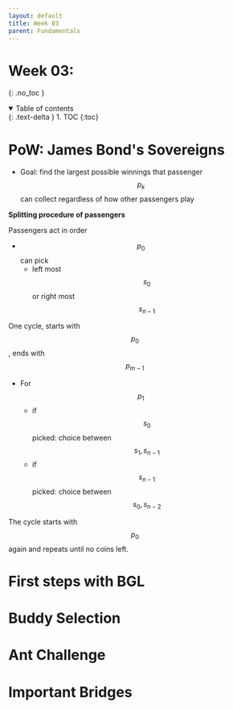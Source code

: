 ```yaml
---
layout: default
title: Week 03
parent: Fundamentals
---
```


Week 03: 
===
{: .no_toc }

<details open markdown="block">
  <summary>
    Table of contents
  </summary>
  {: .text-delta }
1. TOC
{:toc}
</details>





# PoW: James Bond's Sovereigns

- Goal: find the largest possible winnings that passenger $$p_{k}$$ can collect regardless of how other passengers play

**Splitting procedure of passengers**

Passengers act in order
- $$p_{0}$$ can pick
  - left most $$s_{0}$$ or right most $$s_{n-1}$$

One cycle, starts with $$p_{0}$$, ends with $$p_{m-1}$$
- For $$p_{1}$$
  - if $$s_{0}$$ picked: choice between $${s_{1}, s_{n-1}}$$
  - if $$s_{n-1}$$ picked: choice between $${s_{0}, s_{n-2}}$$

The cycle starts with $$p_{0}$$ again and repeats until no coins left.

# First steps with BGL


# Buddy Selection 	


# Ant Challenge 	

# Important Bridges